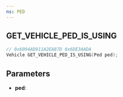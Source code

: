 ```yaml
---
ns: PED
---
```

## GET_VEHICLE_PED_IS_USING

```c
// 0x6094AD011A2EA87D 0x6DE3AADA
Vehicle GET_VEHICLE_PED_IS_USING(Ped ped);
```

## Parameters
* **ped**:
